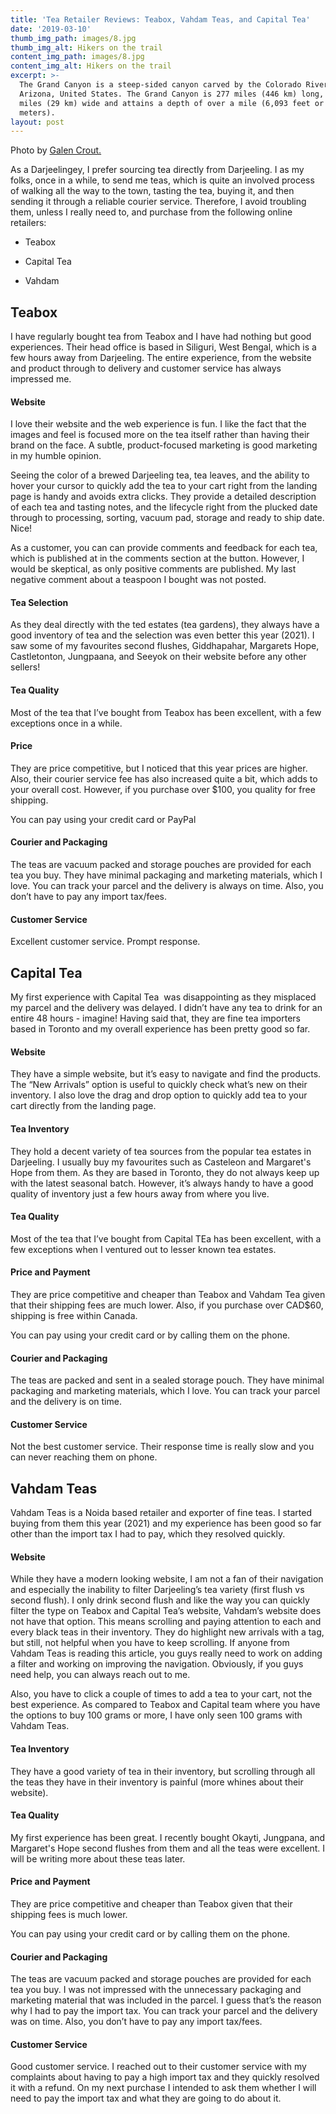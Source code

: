 ```yaml
---
title: 'Tea Retailer Reviews: Teabox, Vahdam Teas, and Capital Tea'
date: '2019-03-10'
thumb_img_path: images/8.jpg
thumb_img_alt: Hikers on the trail
content_img_path: images/8.jpg
content_img_alt: Hikers on the trail
excerpt: >-
  The Grand Canyon is a steep-sided canyon carved by the Colorado River in
  Arizona, United States. The Grand Canyon is 277 miles (446 km) long, up to 18
  miles (29 km) wide and attains a depth of over a mile (6,093 feet or 1,857
  meters).
layout: post
---
```

Photo by [Galen Crout.](https://unsplash.com/photos/fItRJ7AHak8)

As a Darjeelingey, I prefer sourcing tea directly from Darjeeling. I as my folks, once in a while, to send me teas, which is quite an involved process of walking all the way to the town, tasting the tea, buying it, and then sending it through a reliable courier service. Therefore, I avoid troubling them, unless I really need to, and purchase from the following online retailers:

*   Teabox

*   Capital Tea

*   Vahdam

## Teabox

I have regularly bought tea from Teabox and I have had nothing but good experiences. Their head office is based in Siliguri, West Bengal, which is a few hours away from Darjeeling. The entire experience, from the website and product through to delivery and customer service has always impressed me.

#### Website

I love their website and the web experience is fun. I like the fact that the images and feel is focused more on the tea itself rather than having their brand on the face. A subtle, product-focused marketing is good marketing in my humble opinion. 

Seeing the color of a brewed Darjeeling tea, tea leaves, and the ability to hover your cursor to quickly add the tea to your cart right from the landing page is handy and avoids extra clicks. They provide a detailed description of each tea and tasting notes, and the lifecycle right from the plucked date through to processing, sorting, vacuum pad, storage and ready to ship date. Nice! 

As a customer, you can can provide comments and feedback for each tea, which is published at in the comments section at the button. However, I would be skeptical, as only positive comments are published. My last negative comment about a teaspoon I bought was not posted.

#### Tea Selection

As they deal directly with the ted estates (tea gardens), they always have a good inventory of tea and the selection was even better this year (2021). I saw some of my favourites second flushes, Giddhapahar, Margarets Hope, Castletonton, Jungpaana, and Seeyok on their website before any other sellers!

#### Tea Quality

Most of the tea that I’ve bought from Teabox has been excellent, with a few exceptions once in a while. 

#### Price

They are price competitive, but I noticed that this year prices are higher. Also, their courier service fee has also increased quite a bit, which adds to your overall cost. However, if you purchase over $100, you quality for free shipping.

You can pay using your credit card or PayPal

#### Courier and Packaging

The teas are vacuum packed and storage pouches are provided for each tea you buy. They have minimal packaging and marketing materials, which I love. You can track your parcel and the delivery is always on time. Also, you don’t have to pay any import tax/fees.

#### Customer Service

Excellent customer service. Prompt response.

## Capital Tea

My first experience with Capital Tea  was disappointing as they misplaced my parcel and the delivery was delayed. I didn’t have any tea to drink for an entire 48 hours - imagine! Having said that, they are fine tea importers based in Toronto and my overall experience has been pretty good so far.

#### Website

They have a simple website, but it’s easy to navigate and find the products. The “New Arrivals” option is useful to quickly check what’s new on their inventory. I also love the drag and drop option to quickly add tea to your cart directly from the landing page.

#### Tea Inventory

They hold a decent variety of tea sources from the popular tea estates in Darjeeling. I usually buy my favourites such as Casteleon and Margaret's Hope from them. As they are based in Toronto, they do not always keep up with the latest seasonal batch. However, it’s always handy to have a good quality of inventory just a few hours away from where you live.

#### Tea Quality

Most of the tea that I’ve bought from Capital TEa has been excellent, with a few exceptions when I ventured out to lesser known tea estates.

#### Price and Payment

They are price competitive and cheaper than Teabox and Vahdam Tea given that their shipping fees are much lower. Also, if you purchase over CAD$60, shipping is free within Canada.

You can pay using your credit card or by calling them on the phone.

#### Courier and Packaging

The teas are packed and sent in a sealed storage pouch. They have minimal packaging and marketing materials, which I love. You can track your parcel and the delivery is on time. 

#### Customer Service

Not the best customer service. Their response time is really slow and you can never reaching them on phone.

## Vahdam Teas

Vahdam Teas is a Noida based retailer and exporter of fine teas. I started buying from them this year (2021) and my experience has been good so far other than the import tax I had to pay, which they resolved quickly.

#### Website

While they have a modern looking website, I am not a fan of their navigation and especially the inability to filter Darjeeling’s tea variety (first flush vs second flush). I only drink second flush and like the way you can quickly filter the type on Teabox and Capital Tea’s website, Vahdam’s website does not have that option. This means scrolling and paying attention to each and every black teas in their inventory. They do highlight new arrivals with a tag, but still, not helpful when you have to keep scrolling. If anyone from Vahdam Teas is reading this article, you guys really need to work on adding a filter and working on improving the navigation. Obviously, if you guys need help, you can always reach out to me.

Also, you have to click a couple of times to add a tea to your cart, not the best experience. As compared to Teabox and Capital team where you have the options to buy 100 grams or more, I have only seen 100 grams with Vahdam Teas. 

#### Tea Inventory

They have a good variety of tea in their inventory, but scrolling through all the teas they have in their inventory is painful (more whines about their website). 

#### Tea Quality

My first experience has been great. I recently bought Okayti, Jungpana, and Margaret's Hope second flushes from them and all the teas were excellent. I will be writing more about these teas later.

#### Price and Payment

They are price competitive and cheaper than Teabox given that their shipping fees is much lower. 

You can pay using your credit card or by calling them on the phone.

#### Courier and Packaging

The teas are vacuum packed and storage pouches are provided for each tea you buy. I was not impressed with the unnecessary packaging and marketing material that was included in the parcel. I guess that’s the reason why I had to pay the import tax. You can track your parcel and the delivery was on time. Also, you don’t have to pay any import tax/fees.

#### Customer Service

Good customer service. I reached out to their customer service with my complaints about having to pay a high import tax and they quickly resolved it with a refund. On my next purchase I intended to ask them whether I will need to pay the import tax and what they are going to do about it. 
